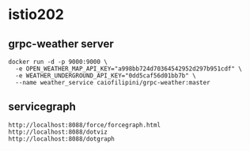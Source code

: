 # istio202

## grpc-weather server
```
docker run -d -p 9000:9000 \
  -e OPEN_WEATHER_MAP_API_KEY="a998bb724d70364542952d297b951cdf" \
  -e WEATHER_UNDERGROUND_API_KEY="0dd5caf56d01bb7b" \
  --name weather_service caiofilipini/grpc-weather:master
```

## servicegraph
    http://localhost:8088/force/forcegraph.html
    http://localhost:8088/dotviz
    http://localhost:8088/dotgraph
